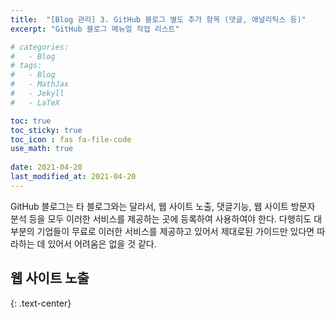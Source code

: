 ```yaml
---
title:  "[Blog 관리] 3. GitHub 블로그 별도 추가 항목 (댓글, 애널리틱스 등)"
excerpt: "GitHub 블로그 메뉴얼 작업 리스트"

# categories:
#   - Blog
# tags:
#   - Blog
#   - MathJax
#   - Jekyll
#   - LaTeX

toc: true
toc_sticky: true
toc_icon : fas fa-file-code
use_math: true
 
date: 2021-04-20
last_modified_at: 2021-04-20
---
```


GitHub 블로그는 타 블로그와는 달라서, 웹 사이트 노출, 댓글기능, 웹 사이트 방문자 분석 등을 모두 이러한 서비스를 제공하는 곳에 등록하여 사용하여야 한다. 다행히도 대부분의 기업들이 무료로 이러한 서비스를 제공하고 있어서 제대로된 가이드만 있다면 따라하는 데 있어서 어려움은 없을 것 같다.

## 웹 사이트 노출
{: .text-center}  



